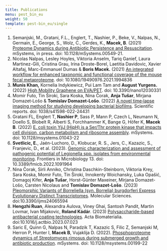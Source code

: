 ```yaml
---
title: Publications
menu: pest_bin_eu
weight: 50
template: pest-bin_eu/single
---
```

1. Semanjski, M., Gratani, F.L., Englert, T., Nashier, P., Beke, V., Nalpas, N., Germain, E., George, S., Wolz, C., Gerdes, K., **Macek, B**. (2021) [Proteome Dynamics during Antibiotic Persistence and Resuscitation](https://journals.asm.org/doi/10.1128/mSystems.00549-21). mSystems, in press. doi: 10.1128/mSystems.00549-21. 
2. Nicolas Nalpas, Lesley Hoyles, Viktoria Anselm, Tariq Ganief, Laura Martinez-Gili, Cristina Grau, Irina Droste-Borel, Laetitia Davidovic, Xavier Altafaj, Marc-Emmanuel Dumas & **Boris Macek.** (2021) [An integrated workflow for enhanced taxonomic and functional coverage of the mouse fecal metaproteome](https://www.tandfonline.com/doi/full/10.1080/19490976.2021.1994836). doi: 10.1080/19490976.2021.1994836
3. **Munis Khan,** Kornelia Indykiewicz, Pui Lam Tam and **August Yurgens.** (2022) [High Mobility Graphene on EVA/PET](https://www.mdpi.com/2079-4991/12/3/331).﻿ doi: 10.3390/nano12030331
4. Momir Futo, Tin Široki, Sara Koska, Nina Čorak, **Anja Tušar**, Mirjana Domazet‑Lošo & **Tomislav Domazet‑Lošo**. (2022) [A novel time‑lapse imaging method for studying developing bacterial biofilms](https://www.nature.com/articles/s41598-022-24431-y.epdf?sharing_token=XOM9i-GqYDTprycpm03R9tRgN0jAjWel9jnR3ZoTv0OczcKR70R8-rJSzI43ocdKhkhOFx6jzQIxVPd3jayTqXD1NBfgWgUYO4Bmxp5UAZmC8u-8FYozNvqszzOg1pIsprrEjGbut9cevPv4nGe9L2nPlblTt56YoufFgIpXBB8%3D). Scientific reports. doi: 1038/s41598-022-24431
5. Gratani FL, Englert T, **Nashier P**, Sass P, Mann P, Czech L, Neumann N, Doello S, Blobelt R, Alberti S, Forchhammer K, Bange G, Höfer K, **Macek B**. (2022) [E. coli toxin YjjJ (HipH) is a Ser/Thr protein kinase that impacts cell division, carbon metabolism and ribosome assembly](https://journals.asm.org/doi/10.1128/msystems.01043-22). mSystems. doi: 10.1128/msystems.01043-22
6. **Svetlicic, E.**, Jaén-Luchoro, D., Klobucar, R. S., Jers, C., Kazazic, S., Franjevic, D., et al. (2023). [Genomic characterization and assessment of pathogenic potential of Legionella spp. isolates from environmental monitoring](https://www.frontiersin.org/articles/10.3389/fmicb.2022.1091964/full). Frontiers in Microbiology 13. doi: 10.3389/fmicb.2022.1091964
7. Nina Čorak, Sirli Anniko, Christina Daschkin-Steinborn, Viktoria Krey, Sara Koska, Momir Futo, Tin Široki, Innokenty Woichansky, Luka Opašić, Domagoj Kifer, **Anja Tušar**, Horst-Günter Maxeiner, Mirjana Domazet-Lošo, Carsten Nicolaus and **Tomislav Domazet-Lošo**. (2023) [Pleomorphic Variants of Borreliella (syn. Borrelia) burgdorferi Express Evolutionary Distinct Transcriptomes](https://www.mdpi.com/1422-0067/24/6/5594). Molecular Sciences. doi:10.3390/ijms24065594
8. **Hengzhi Ruan**, Alexandra Aulova, Viney Ghai, Santosh Pandit, Martin Lovmar, Ivan Mijakovic, **Roland Kádár**. (2023) [Polysaccharide-based antibacterial coating technologies](https://www.sciencedirect.com/science/article/pii/S1742706123004087). Acta Biomaterialia. doi:10.1016/j.actbio.2023.07.023
9. Saric E, Quinn G, Nalpas N, Paradzik T, Kazazic S, Filic Z, Semanjski M, Herron P, Hunter I, **Macek B**, Vujaklija D. (2022). [Phosphoproteome dynamics of Streptomyces rimosus during submerged growth and antibiotic production](https://journals.asm.org/doi/10.1128/msystems.00199-22). mSystems. doi: 10.1128/msystems.00199-22